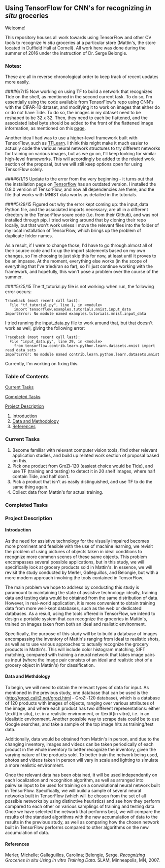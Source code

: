 ## Using TensorFlow for CNN's for recognizing *in situ* groceries

Welcome!

This repository houses all work towards using TensorFlow and other CV tools to recognize *in situ* groceries at a particular store (Mattin's, the store located in Duffield Hall at Cornell). All work here was done during the summer of 2016 under the instruction of Dr. Serge Belongie.

### Notes:
These are all in reverse chronological order to keep track of recent updates more easily.

####6/7/15
Now working on using TF to build a network that recognizes Tide on the shelf, as mentioned in the second current task. To do so, I'm essentially using the code available from TensorFlow's repo using CNN's with the CIFAR-10 dataset, and modifying it to work on images that either do or do not have Tide. To do so, the images in my dataset need to be reshaped to be 32 x 32. Then, they need to each be flattened, and the associated label byte should be added to the front of the flattened image information, as mentioned on this [page](http://stackoverflow.com/questions/35032675/how-to-create-dataset-similar-to-cifar-10/35034287).

Another idea I had was to use a higher-level framework built with TensorFlow, such as [TFLearn](http://tflearn.org/). I think this might make it much easier to actually code the various neural network structures to try different networks for training on various images, but as we go on, I'll keep looking for similar high-level frameworks. This will accordingly be added to the related work section of the proposal, but we will still keep options open for using TensorFlow solely.

####6/1/15
Update to the error from the very beginning - it turns out that the installation page on [Tensorflow](https://www.tensorflow.org/versions/0.6.0/get_started/os_setup.html#pip_install) has an outdated version. I installed the 0.8.0 version of TensorFlow, and now all dependencies are there, and the file that works with MNIST data works as detailed in the tutorials.

####5/29/15
Figured out why the error kept coming up: the input_data Python file, and the associated imports necessary, are all in a different directory in the TensorFlow soure code (i.e. from their Github), and was not installed through pip. I tried working around that by cloning their repo locally, but that won't work unless I move the relevant files into the folder of my local installation of TensorFlow, which brings up the problem of duplicate folder names. 

As a result, if I were to change those, I'd have to go through almost all of their source code and fix up the import statements based on my own changes, so I'm choosing to just skip this for now, at least until it proves to be an impasse. At the moment, everything else works (in the scope of everything that I've tried/ran so far), so I'll just continue working with the framework, and hopefully, this won't pose a problem over the course of the summer.

####5/25/15
The tf_tutorial.py file is not working: when run, the following error occurs:
```
Traceback (most recent call last):
  File "tf_tutorial.py", line 1, in <module>
    import tensorflow.examples.tutorials.mnist.input_data
ImportError: No module named examples.tutorials.mnist.input_data
```
I tried running the input_data.py file to work around that, but that doesn't work as well, giving the following error:
```
Traceback (most recent call last):
  File "input_data.py", line 29, in <module>
    from tensorflow.contrib.learn.python.learn.datasets.mnist import read_data_sets
ImportError: No module named contrib.learn.python.learn.datasets.mnist
```
Currently, I'm working on fixing this.

### Table of Contents

[Current Tasks](https://github.com/dthiagarajan/grozi_tf#current-tasks)

[Completed Tasks](https://github.com/dthiagarajan/grozi_tf#completed-tasks)

[Project Description](https://github.com/dthiagarajan/grozi_tf#project-description)

1. [Introduction](https://github.com/dthiagarajan/grozi_tf#introduction)
2. [Data and Methodology](https://github.com/dthiagarajan/grozi_tf#data-and-methdology)
3. [References](https://github.com/dthiagarajan/grozi_tf#references)


### Current Tasks
1. Become familiar with relevant computer vision tools, find other relevant application studies, and build up related work section of proposal based on this.
2. Pick one product from GroZi-120 (easiest choice would be Tide), and use TF (training and testing) to detect it in 20 shelf images, where half contain Tide, and half don't.
3. Pick a product that isn't as easily distinguished, and use TF to do the same thing again.
4. Collect data from Mattin's for actual training.

### Completed Tasks

### Project Description
#### Introduction
As the need for assistive technology for the visually impaired becomes more prominent and feasible with the use of machine learning, we revisit the problem of using pictures of objects taken in ideal conditions to recognize more common scenes of these same objects. This problem encompasses several possible applications, but in this study, we will specifically look at grocery products sold in Mattin's. In essence, we will revisit the study conducted by Merler, Galleguillos, and Belongie, but with a more modern approach involving the tools contained in TensorFlow. 

The main problem we hope to address by conducting this study is paramount to maintaining the state of assistive technology: ideally, training data and testing data would be obtained from the same distribution of data. However, in real-world application, it is more convenient to obtain training data from more well-kept databases, such as the web or dedicated databases. As a result, using the tools offered in TensorFlow, we intend to design a portable system that can recognize the groceries in Mattin's, trained on images taken from both an ideal and realistic environment.

Specifically, the purpose of this study will be to build a database of images encompassing the inventory of Mattin's ranging from ideal to realistic shots, as well as to use various approaches to actually recognize the grocery products in Mattin's. This will include color histogram matching, SIFT matching, compared with training a neural network that takes image pairs as input (where the image pair consists of an ideal and realistic shot of a grocery object in Mattin's) for classification.
#### Data and Methdology
To begin, we will need to obtain the relevant types of data for input. As mentioned in the previous study, one database that can be used is the (http://grozi.calit2.net/grozi.html - GroZi-120 database), which is a database of 120 products with images of objects, ranging over various attributes of the image, and where each product has two different representations: either \textit{in situ}, i.e. in a realistic environment, or \textit{in vitro}, i.e. in an idealistic environment. Another possible way to scrape data could be to use Google searches, and take a sample of the top image hits as training/test data.

Additionally, data would be obtained from Mattin's in person, and due to the changing inventory, images and videos can be taken periodically of each product in the whole inventory to better recognize the inventory, given the varying nature of the products sold. To better train the network being used, photos and videos taken in person will vary in scale and lighting to simulate a more realistic environment.

Once the relevant data has been obtained, it will be used independently on each localization and recognition algorithm, as well as arranged into pairwise input to be used for training on a convolutional neural network built in TensorFlow. Specifically, we will build a sample of several neural networks built in TensorFlow (which will be chosen from the set of all possible networks by using distinctive heuristics) and see how they perform compared to each other on various samplings of training and testing data. Once we have selected the network that performs best, we will compare the results of the standard algorithms with the new accumulation of data to the results in the previous study, as well as comparing how the chosen network built in TensorFlow performs compared to other algorithms on the new accumulation of data.
#### References
Merler, Michelle; Galleguillos, Carolina; Belongie, Serge. *Recognizing Groceries in situ Using in vitro Training Data*. SLAM, Minneapolis, MN, 2007.